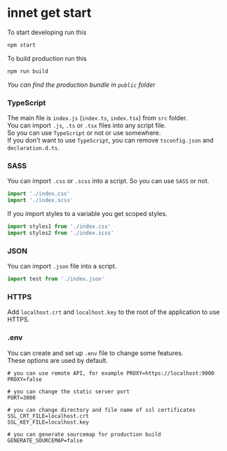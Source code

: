 # innet get start
To start developing run this
```bash
npm start
```
To build production run this
```bash
npm run build
```
*You can find the production bundle in `public` folder*

### TypeScript
The main file is `index.js` (`index.ts`, `index.tsx`) from `src` folder.  
You can import `.js`, `.ts` or `.tsx` files into any script file.  
So you can use `TypeScript` or not or use somewhere.  
If you don't want to use `TypeScript`,
you can remove `tsconfig.json` and `declaration.d.ts`.

### SASS
You can import `.css` or `.scss` into a script.
So you can use `SASS` or not.
```typescript jsx
import './index.css'
import './index.scss'
```
If you import styles to a variable you get scoped styles.
```typescript jsx
import styles1 from './index.css'
import styles2 from './index.scss'
```
### JSON
You can import `.json` file into a script.
```typescript jsx
import test from './index.json'
```
### HTTPS
Add `localhost.crt` and `localhost.key` to the root of the application to use HTTPS.
### .env
You can create and set up `.env` file to change some features.  
These options are used by default.
```dotenv
# you can use remote API, for example PROXY=https://localhost:9000
PROXY=false

# you can change the static server port
PORT=3000

# you can change directory and file name of ssl certificates
SSL_CRT_FILE=localhost.crt
SSL_KEY_FILE=localhost.key

# you can generate sourcemap for production build
GENERATE_SOURCEMAP=false
```
